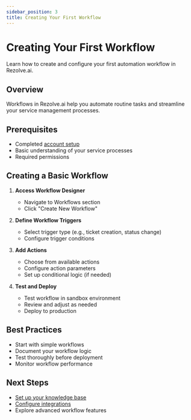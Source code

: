 ```yaml
---
sidebar_position: 3
title: Creating Your First Workflow
---
```


# Creating Your First Workflow

Learn how to create and configure your first automation workflow in Rezolve.ai.

## Overview

Workflows in Rezolve.ai help you automate routine tasks and streamline your service management processes.

## Prerequisites

- Completed [account setup](./account-setup.md)
- Basic understanding of your service processes
- Required permissions

## Creating a Basic Workflow

1. **Access Workflow Designer**
   - Navigate to Workflows section
   - Click "Create New Workflow"

2. **Define Workflow Triggers**
   - Select trigger type (e.g., ticket creation, status change)
   - Configure trigger conditions

3. **Add Actions**
   - Choose from available actions
   - Configure action parameters
   - Set up conditional logic (if needed)

4. **Test and Deploy**
   - Test workflow in sandbox environment
   - Review and adjust as needed
   - Deploy to production

## Best Practices

- Start with simple workflows
- Document your workflow logic
- Test thoroughly before deployment
- Monitor workflow performance

## Next Steps

- [Set up your knowledge base](./knowledge-base-setup.md)
- [Configure integrations](./integration-guide.md)
- Explore advanced workflow features
